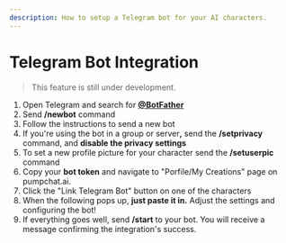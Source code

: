 ```yaml
---
description: How to setup a Telegram bot for your AI characters.
---
```


# Telegram Bot Integration

> This feature is still under development.

1. Open Telegram and search for [**@BotFather**](https://t.me/BotFather)
2. Send **/newbot** command
3. Follow the instructions to send a new bot
4. If you're using the bot in a group or serve&#x72;**,** send the **/setprivacy** command, and **disable the privacy settings**
5. To set a new profile picture for your character send the **/setuserpic** command
6. Copy your **bot token** and navigate to "Porfile/My Creations" page on pumpchat.ai.
7. Click the "Link Telegram Bot" button on one of the characters
8. When the following pops up, **just paste it in.**  Adjust the settings and configuring the bot!
9. If everything goes well, send **/start** to your bot. You will receive a message confirming the integration's success.
